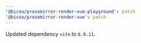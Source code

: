 ```yaml
---
'@bicou/prosemirror-render-vue-playground': patch
'@bicou/prosemirror-render-vue': patch
---
```


Updated dependency `vite` to `6.0.11`.
